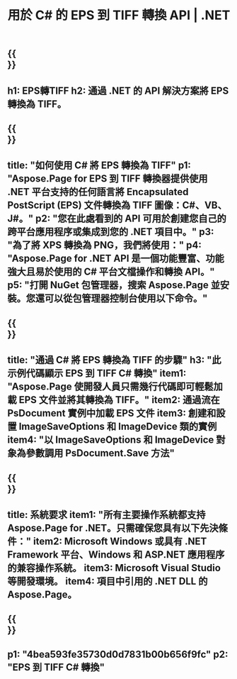 ﻿---
translation: true
template: /_templates/_conversion-child-net.md
title: 用於 C# 的 EPS 到 TIFF 轉換 API | .NET
url: /net/conversion/eps-to-tiff/
description: EPS 到 TIFF C# 轉換的示例代碼。使用 API 示例代碼在 VB.NET、Asp.NET 或任何基於 .NET 的應用程序中將批量 EPS 文件轉換為 TIFF。
informat: EPS
outformat: TIFF
otherformats: XPS PS
---

{{<section banner>}}
---
h1: EPS轉TIFF
h2: 通過 .NET 的 API 解決方案將 EPS 轉換為 TIFF。
---

{{<section overview>}}
---
title: "如何使用 C# 將 EPS 轉換為 TIFF"
p1: "Aspose.Page for EPS 到 TIFF 轉換器提供使用 .NET 平台支持的任何語言將 Encapsulated PostScript (EPS) 文件轉換為 TIFF 圖像：C#、VB、J#。"
p2: "您在此處看到的 API 可用於創建您自己的跨平台應用程序或集成到您的 .NET 項目中。"
p3: "為了將 XPS 轉換為 PNG，我們將使用："
p4: "Aspose.Page for .NET API 是一個功能豐富、功能強大且易於使用的 C# 平台文檔操作和轉換 API。"
p5: "打開 NuGet 包管理器，搜索 Aspose.Page 並安裝。您還可以從包管理器控制台使用以下命令。"
---

{{<section feature1>}}
---
title: "通過 C# 將 EPS 轉換為 TIFF 的步驟"
h3: "此示例代碼顯示 EPS 到 TIFF C# 轉換"
item1: "Aspose.Page 使開發人員只需幾行代碼即可輕鬆加載 EPS 文件並將其轉換為 TIFF。"
item2: 通過流在 PsDocument 實例中加載 EPS 文件
item3: 創建和設置 ImageSaveOptions 和 ImageDevice 類的實例
item4: "以 ImageSaveOptions 和 ImageDevice 對象為參數調用 PsDocument.Save 方法"
---

{{<section feature2>}}
---
title: 系統要求
item1: "所有主要操作系統都支持 Aspose.Page for .NET。只需確保您具有以下先決條件："
item2: Microsoft Windows 或具有 .NET Framework 平台、Windows 和 ASP.NET 應用程序的兼容操作系統。
item3: Microsoft Visual Studio 等開發環境。
item4: 項目中引用的 .NET DLL 的 Aspose.Page。
---

{{<section gist>}}
---
p1: "4bea593fe35730d0d7831b00b656f9fc"
p2: "EPS 到 TIFF C# 轉換"
---

